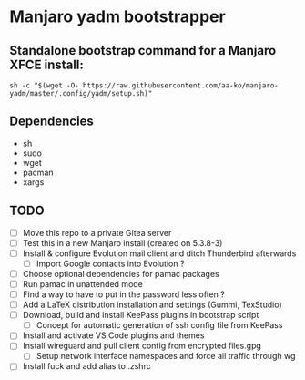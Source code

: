 # Manjaro yadm bootstrapper

## Standalone bootstrap command for a Manjaro XFCE install:
`sh -c "$(wget -O- https://raw.githubusercontent.com/aa-ko/manjaro-yadm/master/.config/yadm/setup.sh)"`

## Dependencies
- sh
- sudo
- wget
- pacman
- xargs

## TODO
- [ ] Move this repo to a private Gitea server
- [ ] Test this in a new Manjaro install (created on 5.3.8-3)
- [ ] Install & configure Evolution mail client and ditch Thunderbird afterwards
  - [ ] Import Google contacts into Evolution ?
- [ ] Choose optional dependencies for pamac packages
- [ ] Run pamac in unattended mode
- [ ] Find a way to have to put in the password less often ?
- [ ] Add a LaTeX distribution installation and settings (Gummi, TexStudio)
- [ ] Download, build and install KeePass plugins in bootstrap script
  - [ ] Concept for automatic generation of ssh config file from KeePass
- [ ] Install and activate VS Code plugins and themes
- [ ] Install wireguard and pull client config from encrypted files.gpg
  - [ ] Setup network interface namespaces and force all traffic through wg
- [ ] Install fuck and add alias to .zshrc
